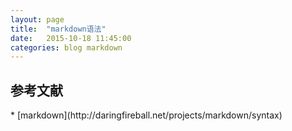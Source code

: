 ```yaml
---
layout: page
title:  "markdown语法"
date:   2015-10-18 11:45:00
categories: blog markdown
---
```







<h2>参考文献</h2>
* [markdown](http://daringfireball.net/projects/markdown/syntax)




